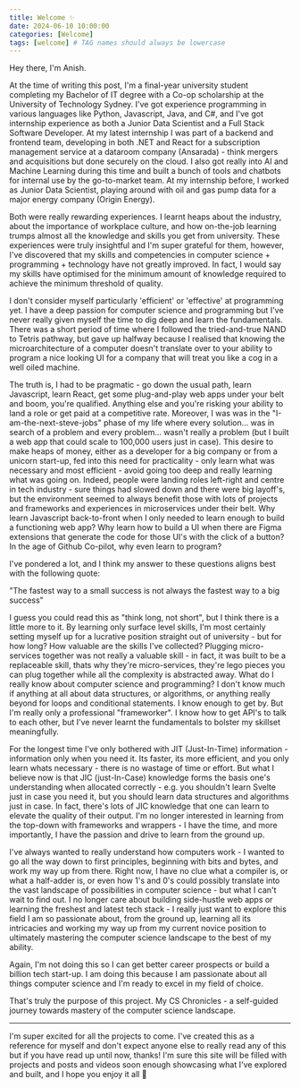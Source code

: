 ```yaml
---
title: Welcome ✨
date: 2024-06-10 10:00:00
categories: [Welcome]
tags: [welcome] # TAG names should always be lowercase
---
```


Hey there, I'm Anish.

At the time of writing this post, I'm a final-year university student completing my Bachelor of IT degree with a Co-op scholarship at the University of Technology Sydney. I've got experience programming in various languages like Python, Javascript, Java, and C#, and I've got internship experience as both a Junior Data Scientist and a Full Stack Software Developer. At my latest internship I was part of a backend and frontend team, developing in both .NET and React for a subscription management service at a dataroom company (Ansarada) - think mergers and acquisitions but done securely on the cloud. I also got really into AI and Machine Learning during this time and built a bunch of tools and chatbots for internal use by the go-to-market team. At my internship before, I worked as Junior Data Scientist, playing around with oil and gas pump data for a major energy company (Origin Energy).

Both were really rewarding experiences. I learnt heaps about the industry, about the importance of workplace culture, and how on-the-job learning trumps almost all the knowledge and skills you get from university. These experiences were truly insightful and I'm super grateful for them, however, I've discovered that my skills and competencies in computer science + programming + technology have not greatly improved. In fact, I would say my skills have optimised for the minimum amount of knowledge required to achieve the minimum threshold of quality.

I don't consider myself particularly 'efficient' or 'effective' at programming yet. I have a deep passion for computer science and programming but I've never really given myself the time to dig deep and learn the fundamentals. There was a short period of time where I followed the tried-and-true NAND to Tetris pathway, but gave up halfway because I realised that knowing the microarchitecture of a computer doesn't translate over to your ability to program a nice looking UI for a company that will treat you like a cog in a well oiled machine.

The truth is, I had to be pragmatic - go down the usual path, learn Javascript, learn React, get some plug-and-play web apps under your belt and boom, you're qualified. Anything else and you're risking your ability to land a role or get paid at a competitive rate. Moreover, I was was in the "I-am-the-next-steve-jobs" phase of my life where every solution... was in search of a problem and every problem... wasn't really a problem (but I built a web app that could scale to 100,000 users just in case). This desire to make heaps of money, either as a developer for a big company or from a unicorn start-up, fed into this need for practicality - only learn what was necessary and most efficient - avoid going too deep and really learning what was going on. Indeed, people were landing roles left-right and centre in tech industry - sure things had slowed down and there were big layoff's, but the environment seemed to always benefit those with lots of projects and frameworks and experiences in microservices under their belt. Why learn Javascript back-to-front when I only needed to learn enough to build a functioning web app? Why learn how to build a UI when there are Figma extensions that generate the code for those UI's with the click of a button? In the age of Github Co-pilot, why even learn to program?

I've pondered a lot, and I think my answer to these questions aligns best with the following quote:

"The fastest way to a small success is not always the fastest way to a big success"

I guess you could read this as "think long, not short", but I think there is a little more to it. By learning only surface level skills, I'm most certainly setting myself up for a lucrative position straight out of university - but for how long? How valuable are the skills I've collected? Plugging micro-services together was not really a valuable skill - in fact, it was built to be a replaceable skill, thats why they're micro-services, they're lego pieces you can plug together while all the complexity is abstracted away. What do I really know about computer science and programming? I don't know much if anything at all about data structures, or algorithms, or anything really beyond for loops and conditional statements. I know enough to get by. But I'm really only a professional "frameworker". I know how to get API's to talk to each other, but I've never learnt the fundamentals to bolster my skillset meaningfully.

For the longest time I've only bothered with JIT (Just-In-Time) information - information only when you need it. Its faster, its more efficient, and you only learn whats necessary - there is no wastage of time or effort. But what I believe now is that JIC (just-In-Case) knowledge forms the basis one's understanding when allocated correctly - e.g. you shouldn't learn Svelte just in case you need it, but you should learn data structures and algorithms just in case. In fact, there's lots of JIC knowledge that one can learn to elevate the quality of their output. I'm no longer interested in learning from the top-down with frameworks and wrappers - I have the time, and more importantly, I have the passion and drive to learn from the ground up.

I've always wanted to really understand how computers work - I wanted to go all the way down to first principles, beginning with bits and bytes, and work my way up from there. Right now, I have no clue what a compiler is, or what a half-adder is, or even how 1's and 0's could possibly translate into the vast landscape of possibilities in computer science - but what I can't wait to find out. I no longer care about building side-hustle web apps or learning the freshest and latest tech stack - I really just want to explore this field I am so passionate about, from the ground up, learning all its intricacies and working my way up from my current novice position to ultimately mastering the computer science landscape to the best of my ability.

Again, I'm not doing this so I can get better career prospects or build a billion tech start-up. I am doing this because I am passionate about all things computer science and I'm ready to excel in my field of choice.

That's truly the purpose of this project. My CS Chronicles - a self-guided journey towards mastery of the computer science landscape.

---

I'm super excited for all the projects to come. I've created this as a reference for myself and don't expect anyone else to really read any of this but if you have read up until now, thanks! I'm sure this site will be filled with projects and posts and videos soon enough showcasing what I've explored and built, and I hope you enjoy it all 🙂
